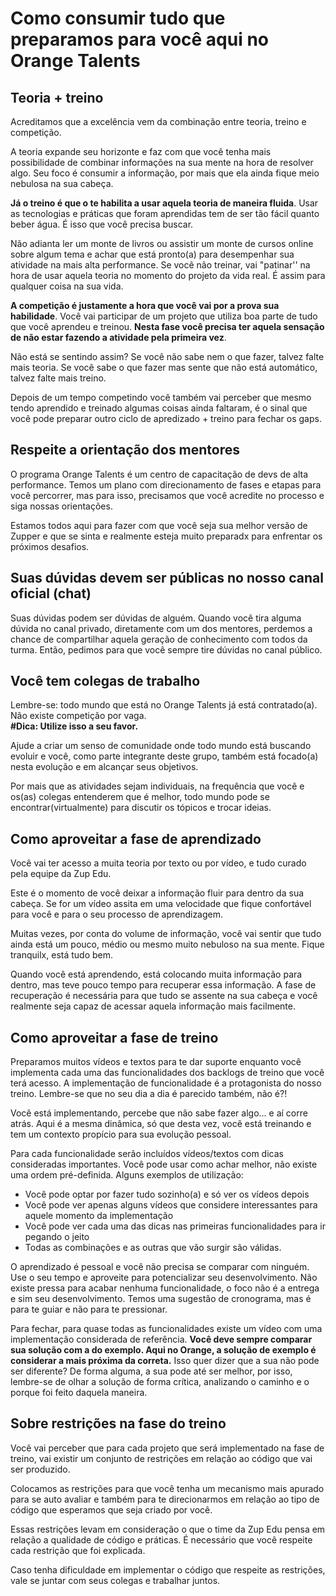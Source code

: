 # Como consumir tudo que preparamos para você aqui no Orange Talents

## Teoria + treino

Acreditamos que a excelência vem da combinação entre teoria, treino e competição.

A teoria expande seu horizonte e faz com que você tenha mais possibilidade de combinar informações na sua mente na hora de resolver algo. 
Seu foco é consumir a informação, por mais que ela ainda fique meio nebulosa na sua cabeça.

**Já o treino é que o te habilita a usar aquela teoria de maneira fluida**. 
Usar as tecnologias e práticas que foram aprendidas tem de ser tão fácil quanto beber água. É isso que você precisa buscar.

Não adianta ler um monte de livros ou assistir um monte de cursos online sobre algum tema e achar que está pronto(a) para desempenhar sua atividade                       na mais alta performance.                                                                                                                                                 Se você não treinar, vai "patinar'' na hora de usar aquela teoria no momento do projeto da vida real.                                                                      É assim para qualquer coisa na sua vida.

**A competição é justamente a hora que você vai por a prova sua habilidade**. Você vai participar de um projeto que utiliza boa parte de tudo que você aprendeu e treinou. **Nesta fase você precisa ter aquela sensação de não estar fazendo a atividade pela primeira vez**. 

Não está se sentindo assim? Se você não sabe nem o que fazer, talvez falte mais teoria. Se você sabe o que fazer mas sente que não está automático, talvez falte mais treino.

Depois de um tempo competindo você também vai perceber que mesmo tendo aprendido e treinado algumas coisas ainda faltaram, é o sinal que você pode preparar outro ciclo de apredizado + treino para fechar os gaps.

## Respeite a orientação dos mentores

O programa Orange Talents é um centro de capacitação de devs de alta performance. Temos um plano com direcionamento de fases e etapas para você percorrer, mas para isso, precisamos que você acredite no processo e siga nossas orientações. 
  
Estamos todos aqui para fazer com que você seja sua melhor versão de Zupper e que se sinta e realmente esteja muito preparadx                                           para enfrentar os próximos desafios.

## Suas dúvidas devem ser públicas no nosso canal oficial (chat)

Suas dúvidas podem ser dúvidas de alguém. Quando você tira alguma dúvida no canal privado, diretamente com um dos mentores, perdemos a chance                             de compartilhar aquela geração de conhecimento com todos da turma. Então, pedimos para que você sempre tire dúvidas no canal público.


## Você tem colegas de trabalho 

Lembre-se: todo mundo que está no Orange Talents já está contratado(a).   
  Não existe competição por vaga.   
  **#Dica: Utilize isso a seu favor.**
  
Ajude a criar um senso de comunidade onde todo mundo está buscando evoluir e você, como parte integrante deste grupo, também está focado(a) nesta evolução e em alcançar seus objetivos.

Por mais que as atividades sejam individuais, na frequência que você e os(as) colegas entenderem que é melhor, todo mundo pode se encontrar(virtualmente) para discutir os tópicos e trocar ideias.

## Como aproveitar a fase de aprendizado

Você vai ter acesso a muita teoria por texto ou por vídeo, e tudo curado pela equipe da Zup Edu.

Este é o momento de você deixar a informação fluir para dentro da sua cabeça. Se for um vídeo assita em uma velocidade que fique confortável para você e para o seu processo de aprendizagem. 

Muitas vezes, por conta do volume de informação, você vai sentir que tudo ainda está um pouco, médio ou mesmo muito nebuloso na sua mente.                             Fique tranquilx, está tudo bem. 
  
Quando você está aprendendo, está colocando muita informação para dentro, mas teve pouco tempo para recuperar essa informação. A fase de recuperação é necessária para que tudo se assente na sua cabeça e você realmente seja capaz de acessar aquela informação mais facilmente.


## Como aproveitar a fase de treino 

Preparamos muitos vídeos e textos para te dar suporte enquanto você implementa cada uma das funcionalidades dos backlogs de treino que você terá acesso.
A implementação de funcionalidade é a protagonista do nosso treino. Lembre-se que no seu dia a dia é parecido também, não é?!  
  
  Você está implementando, percebe que não sabe fazer algo... e aí corre atrás. Aqui é a mesma dinâmica, só que desta vez, você está treinando e tem um contexto propício para sua evolução pessoal.

Para cada funcionalidade serão incluídos vídeos/textos com dicas consideradas importantes. Você pode usar como achar melhor, não existe uma ordem pré-definida. Alguns exemplos de utilização:

* Você pode optar por fazer tudo sozinho(a) e só ver os vídeos depois
* Você pode ver apenas alguns vídeos que considere interessantes para aquele momento da implementação
* Você pode ver cada uma das dicas nas primeiras funcionalidades para ir pegando o jeito
* Todas as combinações e as outras que vão surgir são válidas. 

O aprendizado é pessoal e você não precisa se comparar com ninguém. Use o seu tempo e aproveite para potencializar seu desenvolvimento. Não existe pressa ​para acabar nenhuma funcionalidade, o foco não é a entrega e sim seu desenvolvimento. Temos uma sugestão de cronograma, mas é para te guiar e não para te pressionar.

Para fechar, para quase todas as funcionalidades existe um vídeo com uma implementação considerada de referência. **Você deve sempre comparar sua solução com a do exemplo. Aqui no Orange, a solução de exemplo é considerar a mais próxima da correta.** Isso quer dizer que a sua não pode ser diferente? De forma alguma, a sua pode até ser melhor, por isso, lembre-se de olhar a solução de forma crítica, analizando o caminho e o porque foi feito daquela maneira. 

## Sobre restrições na fase do treino

Você vai perceber que para cada projeto que será implementado na fase de treino, vai existir um conjunto de restrições em relação ao código que vai ser produzido.

Colocamos as restrições para que você tenha um mecanismo mais apurado para se auto avaliar e também para te direcionarmos em relação ao tipo de código que esperamos que seja criado por você.

Essas restrições levam em consideração o que o time da Zup Edu pensa em relação a qualidade de código e práticas.                                                          É necessário que você respeite cada restrição que foi explicada. 

Caso tenha dificuldade em implementar o código que respeite as restrições, vale se juntar com seus colegas e trabalhar juntos.




